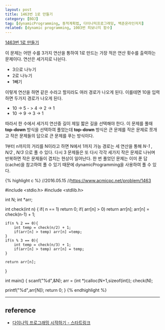 ```yaml
---
layout: post
title: 1463번 1로 만들기
category: [BOJ]
tag: [dynamicProgramming, 동적계획법, 다이나믹프로그래밍, 백준온라인저지]
related: [dynamic programming, 1003번 피보나치 함수]
---
```


[1463번 1로 만들기](https://www.acmicpc.net/problem/1463)

이 문제는 어떤 수를 3가지 연산을 통하여 1로 만드는 가장 적은 연산 횟수를 출력하는 문제이다. 연산은 세가지로 나뉜다.

- 3으로 나누기
- 2로 나누기
- 1빼기

이렇게 연산을 하면 같은 수라고 할지라도 여러 경로가 나오게 된다. 이를테면 10을 입력하면 두가지 경로가 나오게 된다.

- 10 -> 5 - > 4 -> 2 -> 1
- 10 -> 9 -> 3 -> 1

따라서 한 수에서 세가지 연산중 길이 제일 짧은 길을 선택해야 한다. 이 문제를 풀때 **top-down** 방식을 선택하여 풀었는데 **top-down** 방식은 큰 문제를 작은 문제로 쪼개고 작은 문제들의 답으로 큰 문제를 푸는 방식이다.

1부터 n까지의 거리를 N이라고 하면 N에서 1까지 가능 경로는 세 연산을 통해 *N-1* , *N/2* , *N/3* 으로 풀 수 있다. 다시 3 문제들은 또 다시 각각 세가지 작은 문제로 나뉘며 반복하면 작은 문제들이 겹치는 현상이 일어난다. 한 번 풀었던 문제는 이미 푼 답(cache)을 참고하여 풀 수 있기 때문에 dynamicProgramming을 사용하여 풀 수 있다.

{% highlight c %}
//2016.05.15
//https://www.acmicpc.net/problem/1463

#include <stdio.h>
#include <stdlib.h>

int N; int *arr;

int check(int n)
{
	if( n == 1) return 0;
	if( arr[n] > 0) return arr[n];
	arr[n] = check(n-1) + 1;

	if(n % 2 == 0){
		int temp = check(n/2) + 1;
		if(arr[n] > temp) arr[n] =temp;
	}
	if(n % 3 == 0){
		int temp = check(n/3) + 1;
		if(arr[n] > temp) arr[n] = temp;
	}

	return arr[n];
}

int main()
{
  scanf("%d",&N);
  arr = (int *)calloc(N+1,sizeof(int));
  check(N);

  printf("%d",arr[N]);
  return 0;
}
{% endhighlight %}

---

## reference

- [다이나믹 프로그래밍 시작하기 - 스타트링크](https://www.youtube.com/embed/0o2hF-To_6Q)
